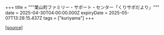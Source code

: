 +++
title = """栗山町ファミリー・サポート・センター「くりサポだより」"""
date = 2025-04-30T04:00:00.000Z
expiryDate = 2025-05-07T13:28:15.437Z
tags = ["kuriyama"]
+++


[[source]](https://www.town.kuriyama.hokkaido.jp/soshiki/39/17422.html)
